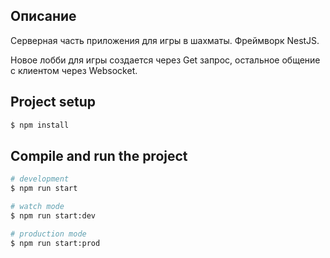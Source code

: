 
## Описание

Серверная часть приложения для игры в шахматы. Фреймворк NestJS.

Новое лобби для игры создается через Get запрос, остальное общение с клиентом через Websocket.

## Project setup

```bash
$ npm install
```

## Compile and run the project

```bash
# development
$ npm run start

# watch mode
$ npm run start:dev

# production mode
$ npm run start:prod
```


